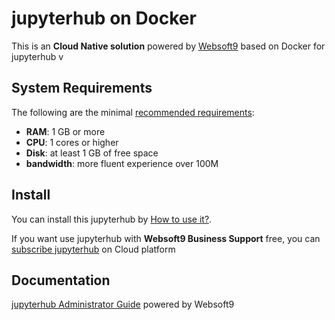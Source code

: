 # jupyterhub on Docker  

This is an **Cloud Native solution** powered by [Websoft9](https://www.websoft9.com) based on Docker for jupyterhub v

## System Requirements

The following are the minimal [recommended requirements](https://www.jupyterhub.org/docs/user_guide/en/install-requirements.html):

* **RAM**: 1 GB or more
* **CPU**: 1 cores or higher
* **Disk**: at least 1 GB of free space
* **bandwidth**: more fluent experience over 100M  

## Install

You can install this jupyterhub by [How to use it?](https://github.com/Websoft9/docker-library#how-to-use-it).   

If you want use jupyterhub with **Websoft9 Business Support** free, you can [subscribe jupyterhub](https://www.websoft9.com/apps) on Cloud platform

## Documentation

[jupyterhub Administrator Guide](https://support.websoft9.com/docs/jupyterhub) powered by Websoft9
